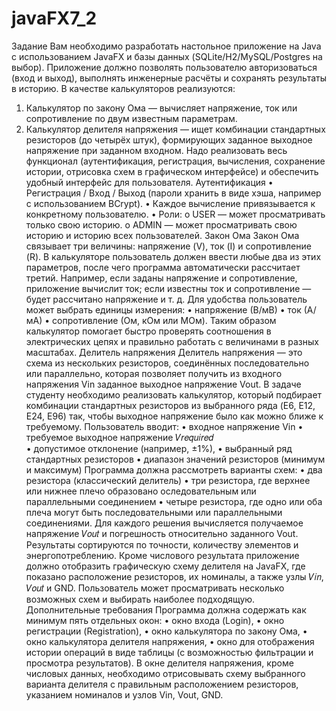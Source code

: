 # javaFX7_2

Задание 
Вам необходимо разработать настольное приложение на Java с 
использованием JavaFX и базы данных (SQLite/H2/MySQL/Postgres на 
выбор). Приложение должно позволять пользователю авторизоваться (вход 
и выход), выполнять инженерные расчёты и сохранять результаты в 
историю. В качестве калькуляторов реализуются: 
1. Калькулятор по закону Ома — вычисляет напряжение, ток или 
сопротивление по двум известным параметрам. 
2. Калькулятор делителя напряжения — ищет комбинации стандартных 
резисторов (до четырёх штук), формирующих заданное выходное 
напряжение при заданном входном. 
Надо реализовать весь функционал (аутентификация, регистрация, 
вычисления, сохранение истории, отрисовка схем в графическом 
интерфейсе) и обеспечить удобный интерфейс для пользователя. 
Аутентификация 
• Регистрация / Вход / Выход (пароли хранить в виде хэша, например с 
использованием BCrypt). 
• Каждое вычисление привязывается к конкретному пользователю. 
• Роли: 
o USER — может просматривать только свою историю. 
o ADMIN — может просматривать свою историю и историю 
всех пользователей. 
Закон Ома 
Закон Ома связывает три величины: напряжение (V), ток (I) и 
сопротивление (R). В калькуляторе пользователь должен ввести любые два 
из этих параметров, после чего программа автоматически рассчитает 
третий. Например, если заданы напряжение и сопротивление, приложение 
вычислит ток; если известны ток и сопротивление — будет рассчитано 
напряжение и т. д. 
Для удобства пользователь может выбрать единицы измерения: 
• напряжение (В/мВ) 
• ток (А/мА) 
• сопротивление (Ом, кОм или МОм). 
Таким образом калькулятор помогает быстро проверять соотношения в 
электрических цепях и правильно работать с величинами в разных 
масштабах. 
Делитель напряжения 
Делитель напряжения — это схема из нескольких резисторов, соединённых 
последовательно или параллельно, которая позволяет получить из входного 
напряжения Vin заданное выходное напряжение Vout. В задаче студенту 
необходимо реализовать калькулятор, который подбирает комбинации 
стандартных резисторов из выбранного ряда (E6, E12, E24, E96) так, чтобы 
выходное напряжение было как можно ближе к требуемому. 
Пользователь вводит: 
• входное напряжение Vin 
• требуемое выходное напряжение 𝑉𝑟𝑒𝑞𝑢𝑖𝑟𝑒𝑑  
• допустимое отклонение (например, ±1%), 
• выбранный ряд стандартных резисторов 
• диапазон значений резисторов (минимум и максимум) 
Программа должна рассмотреть варианты схем: 
• два резистора (классический делитель) 
• три резистора, где верхнее или нижнее плечо образовано 
оследовательным или параллельными соединением 
• четыре резистора, где одно или оба плеча могут быть 
последовательными или параллельными соединениями. 
Для каждого решения вычисляется получаемое напряжение 𝑉𝑜𝑢𝑡 и 
погрешность относительно заданного Vout. Результаты сортируются по 
точности, количеству элементов и энергопотреблению. 
Кроме числового результата приложение должно отобразить графическую 
схему делителя на JavaFX, где показано расположение резисторов, их 
номиналы, а также узлы 𝑉𝑖𝑛, 𝑉𝑜𝑢𝑡 и GND. Пользователь может 
просматривать несколько возможных схем и выбирать наиболее 
подходящую. 
Дополнительные требования 
Программа должна содержать как минимум пять отдельных окон: 
• окно входа (Login), 
• окно регистрации (Registration), 
• окно калькулятора по закону Ома, 
• окно калькулятора делителя напряжения, 
• окно для отображения истории операций в виде таблицы (с 
возможностью фильтрации и просмотра результатов). 
В окне делителя напряжения, кроме числовых данных, необходимо 
отрисовывать схему выбранного варианта делителя с правильным 
расположением резисторов, указанием номиналов и узлов Vin, Vout, GND. 
